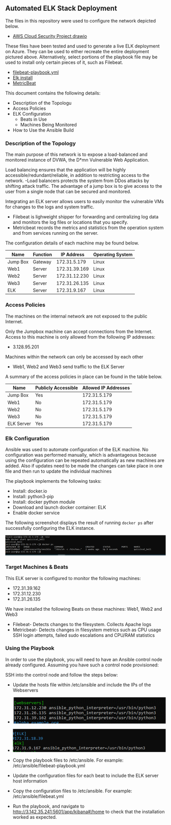 ## Automated ELK Stack Deployment

The files in this repository were used to configure the network depicted below.

- [AWS Cloud Security Project drawio](https://user-images.githubusercontent.com/85351681/134754291-cc572da6-e664-46fd-bc02-31336756e98a.png)

These files have been tested and used to generate a live ELK deployment on Azure. They can be used to either recreate the entire deployment pictured above. Alternatively, select portions of the playbook file may be used to install only certain pieces of it, such as Filebeat.

- [filebeat-playbook.yml](filebeat-playbook.yml)
- [Elk install](install-elk.yml)
- [MetricBeat](metricbeat-playbook.yml)

This document contains the following details:
- Description of the Topologu
- Access Policies
- ELK Configuration
  - Beats in Use
  - Machines Being Monitored
- How to Use the Ansible Build


### Description of the Topology

The main purpose of this network is to expose a load-balanced and monitored instance of DVWA, the D*mn Vulnerable Web Application.

Load balancing ensures that the application will be highly accessible/redundant/reliable, in addition to restricting access to the network.
-Load balancers protects the system from DDos attacks by shifting attack traffic. The advantage of a jump box is to give access to the user from a single node that can be secured and monitored.

Integrating an ELK server allows users to easily monitor the vulnerable VMs for changes to the logs and system traffic.
- Filebeat is lighweight shipper for forwarding and centralizing log data and monitors the log files or locations that you specify.
- Metricbeat records the metrics and statistics from the operation system and from services running on the server.

The configuration details of each machine may be found below.

| Name     | Function | IP Address    | Operating System |
|----------|----------|---------------|------------------|
| Jump Box | Gateway  | 172.31.5.179  | Linux    |
| Web1     | Server   | 172.31.39.169 | Linux    |
| Web2     | Server   | 172.31.12.230 | Linux    |
| Web3     | Server   | 172.31.26.135 | Linux    |
| ELK      | Server   | 172.31.9.167  | Linux    |

### Access Policies

The machines on the internal network are not exposed to the public Internet. 

Only the Jumpbox machine can accept connections from the Internet. Access to this machine is only allowed from the following IP addresses:
- 3.128.95.201

Machines within the network can only be accessed by each other
-  Web1, Web2 and Web3 send traffic to the ELK Server 

A summary of the access policies in place can be found in the table below.

| Name     | Publicly Accessible | Allowed IP Addresses |
|----------|---------------------|----------------------|
| Jump Box | Yes                 | 172.31.5.179         |
| Web1     | No                  | 172.31.5.179         |
| Web2     | No                  | 172.31.5.179         |
| Web3     | No                  | 172.31.5.179         |
|ELK Server| Yes                 | 172.31.5.179         |

### Elk Configuration

Ansible was used to automate configuration of the ELK machine. No configuration was performed manually, which is advantageous because using the configuration can be repeated automatically as new machines are added. Also if updates need to be made the changes can take place in one file and then run to update the individual machines

The playbook implements the following tasks:
- Install: docker.io
- Install: python3-pip
- Install: docker python module
- Download and launch docker container: ELK
- Enable docker service

The following screenshot displays the result of running `docker ps` after successfully configuring the ELK instance.

![TODO: Update the path with the name of your diagram](dockerps.png)

### Target Machines & Beats
This ELK server is configured to monitor the following machines:
- 172.31.39.162
- 172.31.12.230
- 172.31.26.135

We have installed the following Beats on these machines: Web1, Web2 and Web3
- Filebeat- Detects changes to the filesystem. Collects Apache logs
- Metricbeat- Detects changes in filesystem metrics such as CPU usage SSH login attempts, failed sudo escalations and CPU/RAM statistics

### Using the Playbook
In order to use the playbook, you will need to have an Ansible control node already configured. Assuming you have such a control node provisioned: 

SSH into the control node and follow the steps below:
- Update the hosts file within /etc/ansible and include the IPs of the Webservers
- ![TODO: Update the path with the name of your diagram](webservers_picture.GIF)
- ![TODO: Update the path with the name of your diagram](elk_picture.png)

- Copy the playbook files to /etc/ansible. For example: /etc/ansible/filebeat-playbook.yml
- Update the configuration files for each beat to include the ELK server host information
- Copy the configuration files to /etc/ansible. For example: /etc/ansible/filebeat.yml
- Run the playbook, and navigate to http://3.142.35.241:5601/app/kibana#/home to check that the installation worked as expected.

